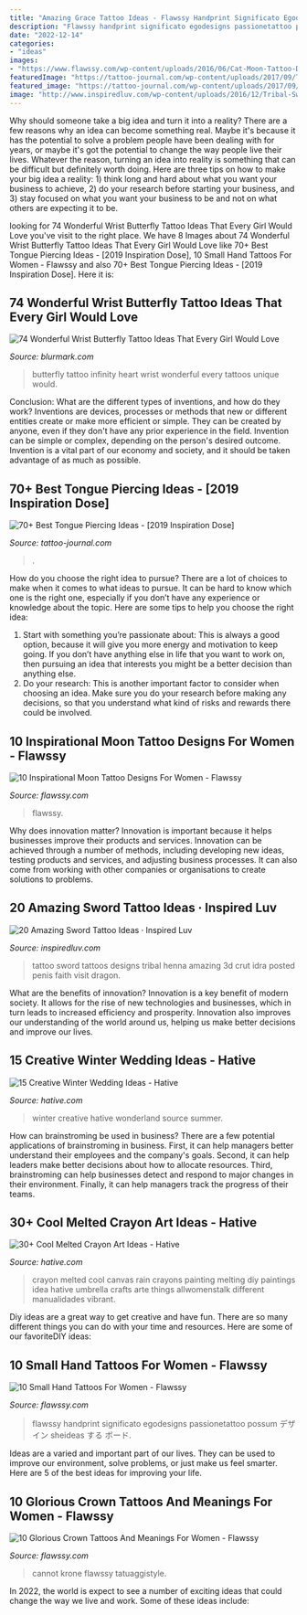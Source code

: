 ```yaml
---
title: "Amazing Grace Tattoo Ideas - Flawssy Handprint Significato Egodesigns Passionetattoo Possum デザイン Sheideas する ボード"
description: "Flawssy handprint significato egodesigns passionetattoo possum デザイン sheideas する ボード"
date: "2022-12-14"
categories:
- "ideas"
images:
- "https://www.flawssy.com/wp-content/uploads/2016/06/Cat-Moon-Tattoo-Design-Women-1.jpg"
featuredImage: "https://tattoo-journal.com/wp-content/uploads/2017/09/Tongue-Piercing-56-768x768.jpg"
featured_image: "https://tattoo-journal.com/wp-content/uploads/2017/09/Tongue-Piercing-56-768x768.jpg"
image: "http://www.inspiredluv.com/wp-content/uploads/2016/12/Tribal-Sword-Tattoos.jpg"
---
```



Why should someone take a big idea and turn it into a reality?
There are a few reasons why an idea can become something real. Maybe it's because it has the potential to solve a problem people have been dealing with for years, or maybe it's got the potential to change the way people live their lives. Whatever the reason, turning an idea into reality is something that can be difficult but definitely worth doing. Here are three tips on how to make your big idea a reality: 1) think long and hard about what you want your business to achieve, 2) do your research before starting your business, and 3) stay focused on what you want your business to be and not on what others are expecting it to be.

	

		
looking for 74 Wonderful Wrist Butterfly Tattoo Ideas That Every Girl Would Love you've visit to the right place. We have 8 Images about 74 Wonderful Wrist Butterfly Tattoo Ideas That Every Girl Would Love like 70+ Best Tongue Piercing Ideas - [2019 Inspiration Dose], 10 Small Hand Tattoos For Women - Flawssy and also 70+ Best Tongue Piercing Ideas - [2019 Inspiration Dose]. Here it is:
		
    
## 74 Wonderful Wrist Butterfly Tattoo Ideas That Every Girl Would Love

<img loading=lazy src="https://www.blurmark.com/wp-content/uploads/2017/05/Butterfly-With-Heart-Infinity-Tattoo.jpg" onerror="this.onerror=null;this.src='https://tse2.mm.bing.net/th?id=OIP.kWyrO6jO6qgYhC_numMxqQHaJ4&amp;pid=15.1';" alt="74 Wonderful Wrist Butterfly Tattoo Ideas That Every Girl Would Love">

_Source: blurmark.com_

>butterfly tattoo infinity heart wrist wonderful every tattoos unique would. 

	

Conclusion: What are the different types of inventions, and how do they work?
Inventions are devices, processes or methods that new or different entities create or make more efficient or simple. They can be created by anyone, even if they don't have any prior experience in the field. Invention can be simple or complex, depending on the person's desired outcome. Invention is a vital part of our economy and society, and it should be taken advantage of as much as possible.

    
## 70+ Best Tongue Piercing Ideas - [2019 Inspiration Dose]

<img loading=lazy src="https://tattoo-journal.com/wp-content/uploads/2017/09/Tongue-Piercing-56-768x768.jpg" onerror="this.onerror=null;this.src='https://tse2.mm.bing.net/th?id=OIP.2VdUfmV7dcl0mztCtcM9OwHaHa&amp;pid=15.1';" alt="70+ Best Tongue Piercing Ideas - [2019 Inspiration Dose]">

_Source: tattoo-journal.com_

>. 

	

How do you choose the right idea to pursue?
There are a lot of choices to make when it comes to what ideas to pursue. It can be hard to know which one is the right one, especially if you don’t have any experience or knowledge about the topic. Here are some tips to help you choose the right idea: 
1. Start with something you’re passionate about: This is always a good option, because it will give you more energy and motivation to keep going. If you don’t have anything else in life that you want to work on, then pursuing an idea that interests you might be a better decision than anything else. 
2. Do your research: This is another important factor to consider when choosing an idea. Make sure you do your research before making any decisions, so that you understand what kind of risks and rewards there could be involved. 

    
## 10 Inspirational Moon Tattoo Designs For Women - Flawssy

<img loading=lazy src="https://www.flawssy.com/wp-content/uploads/2016/06/Cat-Moon-Tattoo-Design-Women-1.jpg" onerror="this.onerror=null;this.src='https://tse1.mm.bing.net/th?id=OIP.5xTHUZ1MOki1hrPCnYxAmQHaJ4&amp;pid=15.1';" alt="10 Inspirational Moon Tattoo Designs For Women - Flawssy">

_Source: flawssy.com_

>flawssy. 

	

Why does innovation matter?
Innovation is important because it helps businesses improve their products and services. Innovation can be achieved through a number of methods, including developing new ideas, testing products and services, and adjusting business processes. It can also come from working with other companies or organisations to create solutions to problems.

    
## 20 Amazing Sword Tattoo Ideas · Inspired Luv

<img loading=lazy src="http://www.inspiredluv.com/wp-content/uploads/2016/12/Tribal-Sword-Tattoos.jpg" onerror="this.onerror=null;this.src='https://tse1.mm.bing.net/th?id=OIP.pgUGpJAysBLxP4Yv79pdRQHaK6&amp;pid=15.1';" alt="20 Amazing Sword Tattoo Ideas · Inspired Luv">

_Source: inspiredluv.com_

>tattoo sword tattoos designs tribal henna amazing 3d crut idra posted penis faith visit dragon. 

	

What are the benefits of innovation?
Innovation is a key benefit of modern society. It allows for the rise of new technologies and businesses, which in turn leads to increased efficiency and prosperity. Innovation also improves our understanding of the world around us, helping us make better decisions and improve our lives.

    
## 15 Creative Winter Wedding Ideas - Hative

<img loading=lazy src="https://hative.com/wp-content/uploads/2014/11/winter-wedding-ideas/7-creative-winter-wedding-ideas.jpg" onerror="this.onerror=null;this.src='https://tse4.mm.bing.net/th?id=OIP.OQsb_jRlTsWd1OP8HYxzPgHaLG&amp;pid=15.1';" alt="15 Creative Winter Wedding Ideas - Hative">

_Source: hative.com_

>winter creative hative wonderland source summer. 

	

How can brainstroming be used in business?
There are a few potential applications of brainstroming in business. First, it can help managers better understand their employees and the company's goals. Second, it can help leaders make better decisions about how to allocate resources. Third, brainstroming can help businesses detect and respond to major changes in their environment. Finally, it can help managers track the progress of their teams.

    
## 30+ Cool Melted Crayon Art Ideas - Hative

<img loading=lazy src="https://hative.com/wp-content/uploads/2014/04/melted-crayon-art/13-love-in-rain.jpg" onerror="this.onerror=null;this.src='https://tse3.mm.bing.net/th?id=OIP.4u2mf1Mcwn6edmzJLByh0wHaJ6&amp;pid=15.1';" alt="30+ Cool Melted Crayon Art Ideas - Hative">

_Source: hative.com_

>crayon melted cool canvas rain crayons painting melting diy paintings idea hative umbrella crafts arte things allwomenstalk different manualidades vibrant. 

	

Diy ideas are a great way to get creative and have fun. There are so many different things you can do with your time and resources. Here are some of our favoriteDIY ideas:

    
## 10 Small Hand Tattoos For Women - Flawssy

<img loading=lazy src="http://flawssy.com/wp-content/uploads/2016/06/Little-Hand-Tattoo.jpg" onerror="this.onerror=null;this.src='https://tse1.mm.bing.net/th?id=OIP.nkCWK-OKcYv5o9gpXuaS2QHaLG&amp;pid=15.1';" alt="10 Small Hand Tattoos For Women - Flawssy">

_Source: flawssy.com_

>flawssy handprint significato egodesigns passionetattoo possum デザイン sheideas する ボード. 

	

Ideas are a varied and important part of our lives. They can be used to improve our environment, solve problems, or just make us feel smarter. Here are 5 of the best ideas for improving your life.

    
## 10 Glorious Crown Tattoos And Meanings For Women - Flawssy

<img loading=lazy src="http://flawssy.com/wp-content/uploads/2016/06/Small-Crown-Tattoo-On-Wrist.jpg" onerror="this.onerror=null;this.src='https://tse3.mm.bing.net/th?id=OIP.dkFSXtDKJMSGlTCvoTDk7AHaJ4&amp;pid=15.1';" alt="10 Glorious Crown Tattoos And Meanings For Women - Flawssy">

_Source: flawssy.com_

>cannot krone flawssy tatuaggistyle. 

	

In 2022, the world is expect to see a number of exciting ideas that could change the way we live and work. Some of these ideas include:

